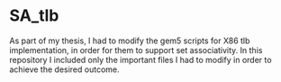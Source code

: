 # SA_tlb
As part of my thesis, I had to modify the gem5 scripts for X86 tlb implementation, in order for them to support set associativity. In this repository I included only the important files I had to modify in order to achieve the desired outcome. 
